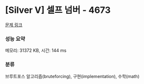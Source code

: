 # [Silver V] 셀프 넘버 - 4673 

[문제 링크](https://www.acmicpc.net/problem/4673) 

### 성능 요약

메모리: 31372 KB, 시간: 144 ms

### 분류

브루트포스 알고리즘(bruteforcing), 구현(implementation), 수학(math)

